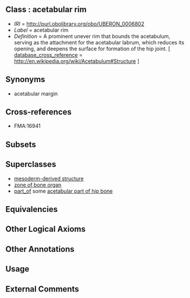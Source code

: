 
## Class : acetabular rim

 * *IRI* = http://purl.obolibrary.org/obo/UBERON_0006802
 * *Label* = acetabular rim
 * *Definition* = A prominent unever rim that bounds the acetabulum, serving as the attachment for the acetabular labrum, which reduces its opening, and deepens the surface for formation of the hip joint. [ [database_cross_reference](../../ef/oboInOwl#hasDbXref.md) = http://en.wikipedia.org/wiki/Acetabulum#Structure ]

## Synonyms

 * acetabular margin

## Cross-references

 * FMA:16941

## Subsets


## Superclasses

 * [mesoderm-derived structure](../../UBERON/20/UBERON_0004120.md)
 * [zone of bone organ](../../UBERON/13/UBERON_0005913.md)
 * [part_of](../../BFO/50/BFO_0000050.md) some [acetabular part of hip bone](../../UBERON/69/UBERON_0001269.md)

## Equivalencies


## Other Logical Axioms


## Other Annotations


## Usage


## External Comments

